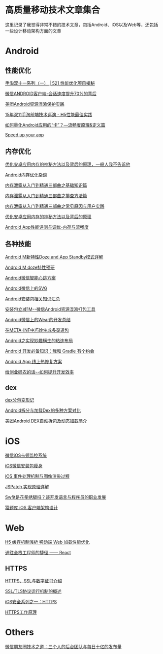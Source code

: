 # 高质量移动技术文章集合
这里记录了我觉得非常不错的技术文章，包括Android、iOS以及Web等，还包括一些设计移动架构方面的文章

# Android

## 性能优化
[手淘双十一系列（一） | 521 性能优化项目揭秘][2]

[微信ANDROID客户端-会话速度提升70%的背后][3]

[美团Android资源混淆保护实践][4]

[15年双11手淘前端技术巡演 - H5性能最佳实践][5]

[如何量化Android应用的“卡”？—流畅度原理&定义篇][6]

[Speed up your app][7]


## 内存优化
[优化安卓应用内存的神秘方法以及背后的原理，一般人我不告诉他][8]

[Android内存优化杂谈][9]

[内存泄露从入门到精通三部曲之基础知识篇][10]

[内存泄露从入门到精通三部曲之排查方法篇][11]

[内存泄露从入门到精通三部曲之常见原因与用户实践][12]

[优化安卓应用内存的神秘方法以及背后的原理][13]

[Android App性能评测与调优-内存与流畅度][14]

## 各种技能
[Android M新特性Doze and App Standby模式详解][15]

[Android M doze特性预研][16]

[Android微信智能心跳方案][17]

[Android微信上的SVG][18]

[Android安装包相关知识汇总][19]

[安装包立减1M--微信Android资源混淆打包工具][20]

[Android微信上的Wear的开发总结][21]

[在META-INF中巧妙生成多渠道包][22]

[Android之实现妙趣横生的粘连布局][23]

[Android 开发必备知识：我和 Gradle 有个约会][24]

[Android App 线上热修复方案][25]

[给创业码农的话--如何提升开发效率][26]

## dex
[dex分包变形记][27]

[Android拆分与加载Dex的多种方案对比][28]

[美团Android DEX自动拆包及动态加载简介][29]


# iOS
[微信iOS卡顿监控系统][30]

[iOS微信安装包瘦身][31]

[iOS 事件处理机制与图像渲染过程][32]

[JSPatch 实现原理详解][33]

[Swfit是花拳绣腿吗？谈开发语言与程序员的职业发展][34]

[猿题库 iOS 客户端架构设计][35]

# Web
[H5 缓存机制浅析 移动端 Web 加载性能优化][36]

[通往全栈工程师的捷径 —— React][37]

## HTTPS
[HTTPS、SSL与数字证书介绍][38]

[SSL/TLS协议运行机制的概述][39]

[iOS安全系列之一：HTTPS][40]

[HTTPS工作原理][41]

# Others
[微信朋友圈技术之道：三个人的后台团队与每日十亿的发布量][42]

  [2]: http://mp.weixin.qq.com/s?__biz=MzAxNDEwNjk5OQ==&mid=400742125&idx=1&sn=5e29f5a1b87933a0916d8bd20b60fc29&scene=1&srcid=1210i89Yc5tQxQIzmzgi1ueR&key=ac89cba618d2d97635d5d6a5f0b44820373f25549c6834d3756cb3a946967119b41aaebee25bff630f70d9b2e4f00b38&ascene=0&uin=MTgzODQwMzIw&devicetype=iMac%20MacBookPro12,1%20OSX%20OSX%2010.11.2%20build%2815C50%29&version=11020201&pass_ticket=jlfW/%2bH53LBN3fmyiO8ooDFqBsyEzApBEnLbRPa0Ays=
  [3]: https://mp.weixin.qq.com/s?__biz=MzAwNDY1ODY2OQ==&mid=207548094&idx=1&sn=1a277620bc28349368b68ed98fbefebe&scene=1&srcid=1210DFbueej5ozLfEwamCHK2&key=ac89cba618d2d9763cd6ecd6e8642efa33ae1d77ce0c946e74ba294da6fe1a238001ffaf433fe5b042f57df02de27ef2&ascene=0&uin=MTgzODQwMzIw&devicetype=iMac%20MacBookPro12,1%20OSX%20OSX%2010.11.2%20build%2815C50%29&version=11020201&pass_ticket=jlfW/%2bH53LBN3fmyiO8ooDFqBsyEzApBEnLbRPa0Ays=
  [4]: http://tech.meituan.com/mt-android-resource-obfuscation.html
  [5]: https://github.com/amfe/article/issues/21
  [6]: http://bugly.qq.com/blog/?p=166
  [7]: http://blog.udinic.com/2015/09/15/speed-up-your-app
  [8]: http://mp.weixin.qq.com/s?__biz=MzA3NTYzODYzMg==&mid=212495002&idx=1&sn=711b7c4ea863e77972f6b1be943a4133&scene=1&srcid=1217cEmbhcyv8TZZ8pquwwLN&key=ac89cba618d2d976be7f4f1ba7f6ec4bfc1bd6306d26e7035ea711b978c25ede963800a52003dedbd9e6398c0aee3961&ascene=0&uin=MTgzODQwMzIw&devicetype=iMac%20MacBookPro12,1%20OSX%20OSX%2010.11.2%20build%2815C50%29&version=11020201&pass_ticket=BdS0qvrt0qzsfG07jyxpdexmX6SHn%2bvS1Vqg3NHbRnU=
  [9]: https://mp.weixin.qq.com/s?__biz=MzAwNDY1ODY2OQ==&mid=400656149&idx=1&sn=122b4f4965fafebf78ec0b4fce2ef62a&scene=0&key=ac89cba618d2d976c193c23ee1a68af9c3f96a8027a5b1e1690e12f7b51d5de6fc3ab6a7acf624b9654dda484ebd74b0&ascene=0&uin=MTgzODQwMzIw&devicetype=iMac%20MacBookPro12,1%20OSX%20OSX%2010.11.2%20build%2815C50%29&version=11020201&pass_ticket=HOP0vPcyp4LdnRxQaZ2f/oUWWW5A%2bZSegRiHAddj/EE=
  [10]: http://mp.weixin.qq.com/s?__biz=MzA3NTYzODYzMg==&mid=400674207&idx=1&sn=a9580ca0dffc62a6d7dbb8fd3d7a2ef1&scene=1&srcid=1217BQbbUyktpWfCu5NT2YNe&key=ac89cba618d2d97672f0c454128c2cebf3250690f655c936142ffb6742cfaf707d977816979a9e987f945035d253529d&ascene=0&uin=MTgzODQwMzIw&devicetype=iMac%20MacBookPro12,1%20OSX%20OSX%2010.11.2%20build%2815C50%29&version=11020201&pass_ticket=BdS0qvrt0qzsfG07jyxpdexmX6SHn%2bvS1Vqg3NHbRnU=
  [11]: http://mp.weixin.qq.com/s?__biz=MzA3NTYzODYzMg==&mid=400891536&idx=1&sn=0b6c629b0abe4a359d6552cd244c0c0c&scene=1&srcid=1217NIfIcedKrnCgwaA1799n&key=ac89cba618d2d9769eeb8210ec6d18d79b61255e8075dbfea662fbc9ab8170b923eca16d96af0081950a76d99bcffe22&ascene=0&uin=MTgzODQwMzIw&devicetype=iMac%20MacBookPro12,1%20OSX%20OSX%2010.11.2%20build%2815C50%29&version=11020201&pass_ticket=BdS0qvrt0qzsfG07jyxpdexmX6SHn%2bvS1Vqg3NHbRnU=
  [12]: http://mp.weixin.qq.com/s?__biz=MzA3NTYzODYzMg==&mid=401107957&idx=2&sn=4b95bcfedd762b987ec57f60f80b1f94&scene=1&srcid=1217p4e9z1hvL6w84kovBdaf&key=ac89cba618d2d976c92caf601cf946aec06eceec5a0b2555e277f8ea183b634688b72dae995f10adfdd7a6f6013ca243&ascene=0&uin=MTgzODQwMzIw&devicetype=iMac%20MacBookPro12,1%20OSX%20OSX%2010.11.2%20build%2815C50%29&version=11020201&pass_ticket=BdS0qvrt0qzsfG07jyxpdexmX6SHn%2bvS1Vqg3NHbRnU=
  [13]: http://bugly.qq.com/blog/?p=621
  [14]: http://bugly.qq.com/blog/?p=249
  [15]: http://mp.weixin.qq.com/s?__biz=MzI1MTA1MzM2Nw==&mid=400185947&idx=1&sn=a591b76d2c9a085791fd4f12a5b31738&scene=1&srcid=1210XM1wc1We65HXymUcjgw3&key=ac89cba618d2d976c849660b0eed43382e1e17612bc080445e65ce3ffa34f6a7818ed58057072081ebd7950e5fe64c91&ascene=0&uin=MTgzODQwMzIw&devicetype=iMac%20MacBookPro12,1%20OSX%20OSX%2010.11.2%20build%2815C50%29&version=11020201&pass_ticket=jlfW/%2bH53LBN3fmyiO8ooDFqBsyEzApBEnLbRPa0Ays=
  [16]: https://mp.weixin.qq.com/s?__biz=MzAwNDY1ODY2OQ==&mid=207084007&idx=1&sn=f0d82cfee47b87fcec4f1f55989553e5&scene=1&srcid=12100EPWifwEy4rU29YT7FIA&key=ac89cba618d2d976c81e40fcba19cf96f7bacd6d351a905b9f1c69fc2c0233751fd362b8b83d5a1fa3eeba4df04b0501&ascene=0&uin=MTgzODQwMzIw&devicetype=iMac%20MacBookPro12,1%20OSX%20OSX%2010.11.2%20build%2815C50%29&version=11020201&pass_ticket=jlfW/%2bH53LBN3fmyiO8ooDFqBsyEzApBEnLbRPa0Ays=
  [17]: https://mp.weixin.qq.com/s?__biz=MzAwNDY1ODY2OQ==&mid=207243549&idx=1&sn=4ebe4beb8123f1b5ab58810ac8bc5994&scene=1&srcid=1210C8f19rmkaj6JSWNFAB55&key=ac89cba618d2d976f0158906a4469a40b506ec245f0bba07658136eb6acf9b91f19c3bffd1619753e91850e7c928b228&ascene=0&uin=MTgzODQwMzIw&devicetype=iMac%20MacBookPro12,1%20OSX%20OSX%2010.11.2%20build%2815C50%29&version=11020201&pass_ticket=jlfW/%2bH53LBN3fmyiO8ooDFqBsyEzApBEnLbRPa0Ays=
  [18]: https://mp.weixin.qq.com/s?__biz=MzAwNDY1ODY2OQ==&mid=207863967&idx=1&sn=3d7b07d528f38e9f812e8df7df1e3322&scene=1&srcid=12107i2e2ed4buuXJZoTRe24&key=ac89cba618d2d97621e375bd7bfab6398e3271431d705c1cd2e8fa5df9ab482d13616435affbf3f662ef398abfd5d144&ascene=0&uin=MTgzODQwMzIw&devicetype=iMac%20MacBookPro12,1%20OSX%20OSX%2010.11.2%20build%2815C50%29&version=11020201&pass_ticket=jlfW/%2bH53LBN3fmyiO8ooDFqBsyEzApBEnLbRPa0Ays=
  [19]: https://mp.weixin.qq.com/s?__biz=MzAwNDY1ODY2OQ==&mid=208008519&idx=1&sn=278b7793699a654b51588319b15b3013&scene=1&srcid=1210Y8RGhxYRlrm0cfNVrLpU&key=ac89cba618d2d976ff543a81aa1679244c4d8139db38bb7553e425f28c38e56af6c36f98afb3317cdd68d9c358c37ff6&ascene=0&uin=MTgzODQwMzIw&devicetype=iMac%20MacBookPro12,1%20OSX%20OSX%2010.11.2%20build%2815C50%29&version=11020201&pass_ticket=jlfW/%2bH53LBN3fmyiO8ooDFqBsyEzApBEnLbRPa0Ays=
  [20]: https://mp.weixin.qq.com/s?__biz=MzAwNDY1ODY2OQ==&mid=208135658&idx=1&sn=ac9bd6b4927e9e82f9fa14e396183a8f&scene=1&srcid=1210MUHH3Iq7hk5LAphrzlkk&key=ac89cba618d2d976e10722b0fc667d753e70f4dbe13c52087d6b41746c81ad9ebbc64610b73b1ea92547b56a130e621f&ascene=0&uin=MTgzODQwMzIw&devicetype=iMac%20MacBookPro12,1%20OSX%20OSX%2010.11.2%20build%2815C50%29&version=11020201&pass_ticket=jlfW/%2bH53LBN3fmyiO8ooDFqBsyEzApBEnLbRPa0Ays=
  [21]: https://mp.weixin.qq.com/s?__biz=MzAwNDY1ODY2OQ==&mid=400334644&idx=1&sn=4c62ccd510146b783735206d952e253b&scene=1&srcid=1210UCcuFehQwUBoImuyxoM2&key=ac89cba618d2d976e52875aea80348ea50082040c83c0b3c084df90f1cfd0cf4d1892e475f08b3ee23a0aa308f1e134c&ascene=0&uin=MTgzODQwMzIw&devicetype=iMac%20MacBookPro12,1%20OSX%20OSX%2010.11.2%20build%2815C50%29&version=11020201&pass_ticket=jlfW/%2bH53LBN3fmyiO8ooDFqBsyEzApBEnLbRPa0Ays=
  [22]: http://tech.meituan.com/mt-apk-packaging.html
  [23]: http://mp.weixin.qq.com/s?__biz=MzA3NTYzODYzMg==&mid=213436961&idx=1&sn=6d80f64b07b25cdf0504e3eb56a5ce62&scene=1&srcid=1217shVf5sFtqmHqZWDoIYAS&key=ac89cba618d2d9766409e36dc409950bb1e4225dca3d4a53dce7afc4f48f10e42e65997a9e6e0164bb21a01d4adbbf17&ascene=0&uin=MTgzODQwMzIw&devicetype=iMac%20MacBookPro12,1%20OSX%20OSX%2010.11.2%20build%2815C50%29&version=11020201&pass_ticket=BdS0qvrt0qzsfG07jyxpdexmX6SHn%2bvS1Vqg3NHbRnU=
  [24]: http://mp.weixin.qq.com/s?__biz=MzA3NTYzODYzMg==&mid=401572523&idx=1&sn=19504d41b81f82a5388ae4f95072aea5&scene=1&srcid=1217ibSZnv6voAMt9lKPmjdj&key=ac89cba618d2d97667fdc0e4e34352b3348f42b9747bae33dd1d940179c01611854c8b846b7b5c8be1d242890d567ba2&ascene=0&uin=MTgzODQwMzIw&devicetype=iMac%20MacBookPro12,1%20OSX%20OSX%2010.11.2%20build%2815C50%29&version=11020201&pass_ticket=BdS0qvrt0qzsfG07jyxpdexmX6SHn%2bvS1Vqg3NHbRnU=
  [25]: http://mp.weixin.qq.com/s?__biz=MzA3Mjk1MjA4Nw==&mid=400390453&idx=1&sn=ad5e93193f46ba1bdccafda26508d702#rd
  [26]: https://mp.weixin.qq.com/s?__biz=MzAwNDY1ODY2OQ==&mid=400785752&idx=1&sn=e1c166e7fad0892811c9ca9bca6d1540&scene=1&srcid=1231iCdTE7t8fxXgBenypsW6&key=41ecb04b05111003111758ae5d7d889525bba61515a367a053e000fd184a9bb4a7676570b42027adeccb6c5b748d8c5b&ascene=0&uin=MTgzODQwMzIw&devicetype=iMac%20MacBookPro12,1%20OSX%20OSX%2010.11.2%20build%2815C50%29&version=11020201&pass_ticket=514xBJDPZouim%2bPbTecXpXwt9sAPOm0kpUdhF6mo7SA=
  [27]: http://mp.weixin.qq.com/s?__biz=MzA3NTYzODYzMg==&mid=401345907&idx=1&sn=debdddf25950aaaa10f575472629b557&scene=1&srcid=1217iShVUui87Uk5BIYGy6fG&key=ac89cba618d2d97625d6788f413ab774c2c50a90757f987f26c287312b19e9a10035a8764c9ddd1ec97530fac0a83b38&ascene=0&uin=MTgzODQwMzIw&devicetype=iMac%20MacBookPro12,1%20OSX%20OSX%2010.11.2%20build%2815C50%29&version=11020201&pass_ticket=BdS0qvrt0qzsfG07jyxpdexmX6SHn%2bvS1Vqg3NHbRnU=
  [28]: https://mp.weixin.qq.com/s?__biz=MzAwNDY1ODY2OQ==&mid=207151651&idx=1&sn=9eab282711f4eb2b4daf2fbae5a5ca9a&scene=1&srcid=1210JoPwwq3EKcykIhlHHsGF&key=ac89cba618d2d9762909b53b58784512a54811029e16d68ebfb1ccb236ebb2df997f67dd088d0f8912881e61a8262a94&ascene=0&uin=MTgzODQwMzIw&devicetype=iMac%20MacBookPro12,1%20OSX%20OSX%2010.11.2%20build%2815C50%29&version=11020201&pass_ticket=jlfW/%2bH53LBN3fmyiO8ooDFqBsyEzApBEnLbRPa0Ays=
  [29]: http://tech.meituan.com/mt-android-auto-split-dex.html
  [30]: https://mp.weixin.qq.com/s?__biz=MzAwNDY1ODY2OQ==&mid=207890859&idx=1&sn=e98dd604cdb854e7a5808d2072c29162&scene=1&srcid=1210P4qmQ7BQOqSnzGgIsjht&key=ac89cba618d2d976a9178848171b992b2fe107fd63d3d32bc293624f46b2f2761571f33985f7445cb49fd60d14e1ed9f&ascene=0&uin=MTgzODQwMzIw&devicetype=iMac%20MacBookPro12,1%20OSX%20OSX%2010.11.2%20build%2815C50%29&version=11020201&pass_ticket=jlfW/%2bH53LBN3fmyiO8ooDFqBsyEzApBEnLbRPa0Ays=
  [31]: https://mp.weixin.qq.com/s?__biz=MzAwNDY1ODY2OQ==&mid=207986417&idx=1&sn=77ea7d8e4f8ab7b59111e78c86ccfe66&scene=1&srcid=1210PRA7YpT1UE2Zx3gWOlOP&key=ac89cba618d2d976e52d029e98e5200bc8840174e57f6160fd10fc84962cc3643ea47e2c54761a9ba64176f952b8a8d0&ascene=0&uin=MTgzODQwMzIw&devicetype=iMac%20MacBookPro12,1%20OSX%20OSX%2010.11.2%20build%2815C50%29&version=11020201&pass_ticket=jlfW/%2bH53LBN3fmyiO8ooDFqBsyEzApBEnLbRPa0Ays=
  [32]: https://mp.weixin.qq.com/s?__biz=MzAwNDY1ODY2OQ==&mid=400417748&idx=1&sn=0c5f6747dd192c5a0eea32bb4650c160&scene=1&srcid=1210d568SlJYtbPrFpFp68k1&key=ac89cba618d2d976480999da7298fd44c4901b391c061f1dce989b5eccfea4c59860a02345a2ae5481bed9ac09598abc&ascene=0&uin=MTgzODQwMzIw&devicetype=iMac%20MacBookPro12,1%20OSX%20OSX%2010.11.2%20build%2815C50%29&version=11020201&pass_ticket=jlfW/%2bH53LBN3fmyiO8ooDFqBsyEzApBEnLbRPa0Ays=
  [33]: https://mp.weixin.qq.com/s?__biz=MzAwNDY1ODY2OQ==&mid=400011053&idx=1&sn=81ed095f6fb9f7a4345ff50285264be1&scene=1&srcid=1210DRJMzZ5mJzn0LdxWv1gc&key=ac89cba618d2d976f0ab3ab238b3e33fd178180764d0f80ee4db5b52e1b055162709c48e63364877729db70813227865&ascene=0&uin=MTgzODQwMzIw&devicetype=iMac%20MacBookPro12,1%20OSX%20OSX%2010.11.2%20build%2815C50%29&version=11020201&pass_ticket=jlfW/%2bH53LBN3fmyiO8ooDFqBsyEzApBEnLbRPa0Ays=
  [34]: http://bugly.qq.com/blog/?p=521
  [35]: http://mp.weixin.qq.com/s?__biz=MjM5NTIyNTUyMQ==&mid=444322139&idx=1&sn=c7bef4d439f46ee539aa76d612023d43
  [36]: http://mp.weixin.qq.com/s?__biz=MzA3NTYzODYzMg==&mid=402077566&idx=1&sn=def3337205c3aec5e0fde2476ee03397&scene=1&srcid=1217YKu9UgYuWBrZqS1ngZlq&key=ac89cba618d2d976f584ea1e318f5d599555ce44f1997a0ea8f35480f2a0eec31d797d3cbbc498120876f737eaac8769&ascene=0&uin=MTgzODQwMzIw&devicetype=iMac%20MacBookPro12,1%20OSX%20OSX%2010.11.2%20build%2815C50%29&version=11020201&pass_ticket=BdS0qvrt0qzsfG07jyxpdexmX6SHn%2bvS1Vqg3NHbRnU=
  [37]: http://mp.weixin.qq.com/s?__biz=MzA3NTYzODYzMg==&mid=401107957&idx=1&sn=200418877771f656c1a0ab33ad407516&scene=1&srcid=1217LY8qfmCXyHALClVmZ4xF&key=ac89cba618d2d9768374dc91be31fa0f096060417616e2ff338d1eb5cb23fc355498040a1515fb2c65393cdd30ae6124&ascene=0&uin=MTgzODQwMzIw&devicetype=iMac%20MacBookPro12,1%20OSX%20OSX%2010.11.2%20build%2815C50%29&version=11020201&pass_ticket=BdS0qvrt0qzsfG07jyxpdexmX6SHn%2bvS1Vqg3NHbRnU=
  [38]: http://codefine.co/1384.html
  [39]: http://www.ruanyifeng.com/blog/2014/02/ssl_tls.html
  [40]: http://oncenote.com/2014/10/21/Security-1-HTTPS/
  [41]: https://cattail.me/tech/2015/11/30/how-https-works.html
  [42]: http://mp.weixin.qq.com/s?__biz=MjM5MDE0Mjc4MA==&mid=401735823&idx=1&sn=7a4df58c22d9d3145e0692dd580f6a3d&scene=1&srcid=1217gEWgtwdkdXnwgp65M31f&key=ac89cba618d2d9764d8a7edaebe914bf6c41c13ab4059e62aa3785c923fd3319d75e063c5abae62f0aa308b6577a9c85&ascene=0&uin=MTgzODQwMzIw&devicetype=iMac%20MacBookPro12,1%20OSX%20OSX%2010.11.2%20build%2815C50%29&version=11020201&pass_ticket=BdS0qvrt0qzsfG07jyxpdexmX6SHn%2bvS1Vqg3NHbRnU=
